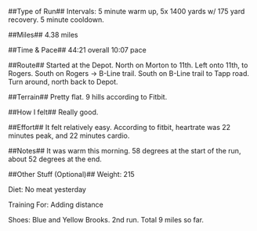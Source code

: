 <!--
.. title: Running Journal: Jan 17, 2017
.. slug: running-journal-jan-17-2017
.. date: 2017-01-17 08:53:32 UTC-05:00
.. tags: running-journal
.. category:running-journal
.. link:
.. description:
.. type: running-journal
-->

##Type of Run##
Intervals: 5 minute warm up, 5x 1400 yards w/ 175 yard recovery. 5 minute cooldown.

##Miles##
4.38 miles

##Time & Pace##
44:21 overall
10:07 pace

##Route##
Started at the Depot. North on Morton to 11th. Left onto 11th, to Rogers. South on Rogers -> B-Line trail. South on B-Line trail to Tapp road. Turn around, north back to Depot.

##Terrain##
Pretty flat. 9 hills according to Fitbit.

##How I felt##
Really good. 

##Effort##
It felt relatively easy. 
According to fitbit, heartrate was 22 minutes peak, and 22 minutes cardio.

##Notes##
It was warm this morning. 58 degrees at the start of the run, about 52 degrees at the end.

##Other Stuff (Optional)##
Weight: 215

Diet: No meat yesterday

Training For: Adding distance

Shoes: Blue and Yellow Brooks. 2nd run. Total 9 miles so far.
